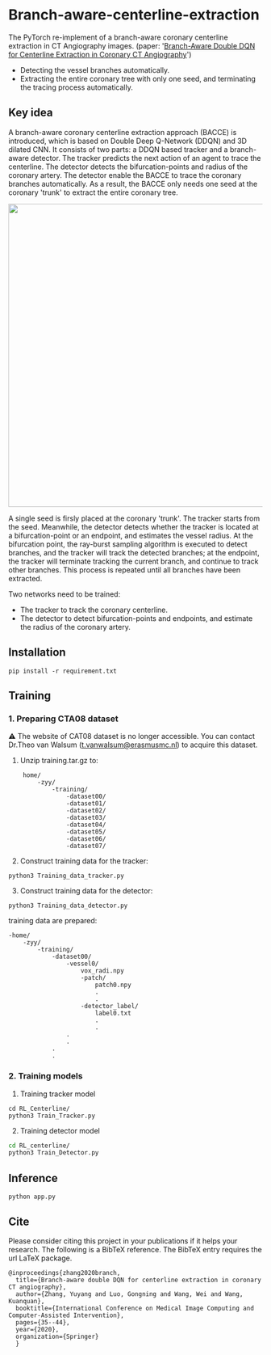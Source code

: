 # Branch-aware-centerline-extraction

The PyTorch re-implement of a branch-aware coronary centerline extraction in CT Angiography images. (paper: '[Branch-Aware Double DQN for Centerline Extraction in Coronary CT Angiography](https://link.springer.com/chapter/10.1007/978-3-030-59725-2_4)')

- Detecting the vessel branches automatically.
- Extracting the entire coronary tree with only one seed, and terminating the tracing process automatically.

## Key idea

A branch-aware coronary centerline extraction approach (BACCE) is introduced, which is based on Double Deep Q-Network (DDQN) and 3D dilated CNN. It consists of two parts: a DDQN based tracker and a branch-aware detector. The tracker predicts the next action of an agent to trace the centerline. The detector detects the bifurcation-points and radius of the coronary artery. The detector enable the BACCE to trace the coronary branches automatically. As a result, the BACCE only needs one seed at the coronary 'trunk' to extract the entire coronary tree.


<img src="https://github.com/514sz/Image-store/blob/main/fig2.png" width="800" height="600">

A single seed is firsly placed at the coronary 'trunk'. The tracker starts from the seed. Meanwhile, the detector detects whether the tracker is located at a bifurcation-point or an endpoint, and estimates the vessel radius. At the bifurcation point, the ray-burst sampling algorithm is executed to detect branches, and the tracker will track the detected branches; at the endpoint, the tracker will terminate tracking the current branch, and continue to track other branches. This process is repeated until all branches have been extracted.

Two networks need to be trained:

- The tracker to track the coronary centerline.
- The detector to detect bifurcation-points and endpoints, and estimate the radius of the coronary artery.



## Installation

```
pip install -r requirement.txt
```

## Training

### 1. Preparing CTA08 dataset

&#9888;
The website of CAT08 dataset is no longer accessible. You can contact Dr.Theo van Walsum (t.vanwalsum@erasmusmc.nl) to acquire this dataset.

1. Unzip training.tar.gz to:
```
    home/
        -zyy/
            -training/
                -dataset00/
                -dataset01/
                -dataset02/
                -dataset03/
                -dataset04/
                -dataset05/
                -dataset06/
                -dataset07/
```
2. Construct training data for the tracker:

```
python3 Training_data_tracker.py
```

3. Construct training data for the detector:

```
python3 Training_data_detector.py
```

training data are prepared:
```
-home/
    -zyy/
        -training/
            -dataset00/
                -vessel0/
                    vox_radi.npy
                    -patch/
                        patch0.npy
                        .
                        .
                    -detector_label/
                        label0.txt
                        .
                        . 
                .        
                .
            .
            .
```

    
### 2. Training models

1. Training tracker model
```
cd RL_Centerline/
python3 Train_Tracker.py
```

2. Training detector model
```bash
cd RL_centerline/
python3 Train_Detector.py
```

## Inference

```
python app.py
```

## Cite

Please consider citing this project in your publications if it helps your research. The following is a BibTeX reference. The BibTeX entry requires the url LaTeX package.

    @inproceedings{zhang2020branch,
      title={Branch-aware double DQN for centerline extraction in coronary CT angiography},
      author={Zhang, Yuyang and Luo, Gongning and Wang, Wei and Wang, Kuanquan},
      booktitle={International Conference on Medical Image Computing and Computer-Assisted Intervention},
      pages={35--44},
      year={2020},
      organization={Springer}
      }
